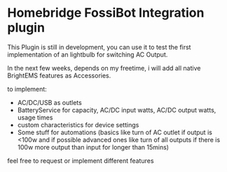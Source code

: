 # Homebridge FossiBot Integration plugin

This Plugin is still in development, you can use it to test the first implementation of an lightbulb for switching AC Output.

In the next few weeks, depends on my freetime, i will add all native BrightEMS features as Accessories.

to implement:
- AC/DC/USB as outlets
- BatteryService for capacity, AC/DC input watts, AC/DC output watts, usage times
- custom characteristics for device settings
- Some stuff for automations (basics like turn of AC outlet if output is <100w and if possible advanced ones like turn of all outputs if there is 100w more output than input for longer than 15mins)

feel free to request or implement different features
